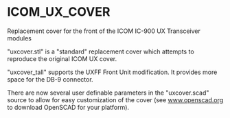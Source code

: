 # ICOM_UX_COVER
Replacement cover for the front of the ICOM IC-900 UX Transceiver modules

"uxcover.stl" is a "standard" replacement cover which attempts to reproduce the original ICOM UX cover.

"uxcover_tall" supports the UXFF Front Unit modification.  It provides more space for the DB-9
    connector.
    
There are now several user definable parameters in the "uxcover.scad" source to allow for easy
    customization of the cover (see www.openscad.org to download OpenSCAD for your platform).
